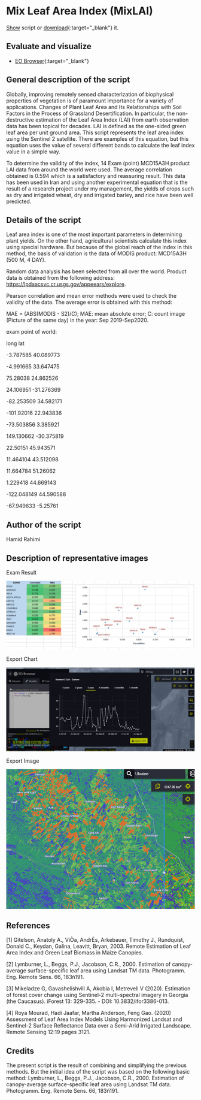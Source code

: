 # Mix Leaf Area Index (MixLAI)

<a href="#" id='togglescript'>Show</a> script or [download](script.js){:target="_blank"} it.
<div id='script_view' style="display:none">
{% highlight javascript %}
{% include_relative script.js %}
{% endhighlight %}
</div>

## Evaluate and visualize   
 - [EO Browser](https://apps.sentinel-hub.com/eo-browser/?zoom=12&lat=34.59422&lng=46.58478&themeId=DEFAULT-THEME&datasetId=S2L2A&fromTime=2020-09-20T00%3A00%3A00.000Z&toTime=2020-09-20T23%3A59%3A59.999Z&visualizationUrl=https%3A%2F%2Fservices.sentinel-hub.com%2Fogc%2Fwms%2Fbd86bcc0-f318-402b-a145-015f85b9427e&evalscript=dmFyIE1peExBSSA9ICgoQjA4LyhCMDQrQjExKSkrKEIwOC8oQjA0K0IxMikpKS8yLjA7IC8vIGNhbGN1bGF0ZSB0aGUgaW5kZXgKcmV0dXJuIFtNaXhMQUldCmlmIChNaXhMQUkgPCAwLjUpIHsKcmV0dXJuIFswLjMsIDAuMiwgMC43XSAKfQppZiAoTWl4TEFJIDwgMC43KSB7CnJldHVybiBbMC4yLCAwLjYsIDAuM10gCn0KaWYgKE1peExBSSA8IDEuNSkgewpyZXR1cm4gWzAuNSwgMC44LCAwLjJdIAp9CmVsc2UgewpyZXR1cm4gWzEsIDAuNCwgMF0gCn07Cg%3D%3D#custom-script){:target="_blank"} 


## General description of the script

Globally, improving remotely sensed characterization of biophysical properties of vegetation is of paramount importance for a variety of applications. Changes of Plant Leaf Area and Its Relationships with Soil Factors in the Process of Grassland Desertification. In particular, the non-destructive estimation of the Leaf Area Index (LAI) from earth observation data has been topical for decades. LAI is defined as the one-sided green leaf area per unit ground area. This script represents the leaf area index using the Sentinel 2 satellite. There are examples of this equation, but this equation uses the value of several different bands to calculate the leaf index value in a simple way.

To determine the validity of the index, 14 Exam (point) MCD15A3H product LAI data from around the world were used. The average correlation obtained is 0.594 which is a satisfactory and reassuring result. This data has been used in Iran and using another experimental equation that is the result of a research project under my management, the yields of crops such as dry and irrigated wheat, dry and irrigated barley, and rice have been well predicted.

## Details of the script

Leaf area index is one of the most important parameters in determining plant yields. On the other hand, agricultural scientists calculate this index using special hardware. But because of the global reach of the index in this method, the basis of validation is the data of MODIS product: MCD15A3H (500 M, 4 DAY).

Random data analysis has been selected from all over the world. Product data is obtained from the following address: https://lpdaacsvc.cr.usgs.gov/appeears/explore.

Pearson correlation and mean error methods were used to check the validity of the data. The average error is obtained with this method:

MAE = (ABS(MODIS - S2)/C); MAE: mean absolute error; C: count image (Picture of the same day) in the year: Sep 2019-Sep2020.

exam point of world:

long lat

-3.787585 40.089773

-4.991665 33.647475

75.28038 24.862526

24.106951 -31.276369

-82.253509 34.582171

-101.92016 22.943836

-73.503856 3.385921

149.130662 -30.375819

22.50151 45.943571

11.464104 43.512098

11.664784 51.26062

1.229418 44.669143

-122.048149 44.590588

-67.949633 -5.25761

## Author of the script

Hamid Rahimi

## Description of representative images

Exam Result

![Exam result](fig/exam_result.jpg)

Export Chart

![Export chart](fig/export_chart.jpg)

Export Image

![Export image](fig/export_image.jpg)

## References

[1] Gitelson, Anatoly A., ViÒa, AndrÈs, Arkebauer, Timothy J., Rundquist, Donald C., Keydan, Galina, Leavitt, Bryan, 2003. Remote Estimation of Leaf Area Index and Green Leaf Biomass in Maize Canopies.

[2] Lymburner, L., Beggs, P.J., Jacobson, C.R., 2000. Estimation of canopy-average surface-specific leaf area using Landsat TM data. Photogramm. Eng. Remote Sens. 66, 183ñ191.

[3] Mikeladze G, Gavashelishvili A, Akobia I, Metreveli V (2020). Estimation of forest cover change using Sentinel-2 multi-spectral imagery in Georgia (the Caucasus). iForest 13: 329-335. - DOI: 10.3832/ifor3386-013.

[4] Roya Mourad, Hadi Jaafar, Martha Anderson, Feng Gao. (2020) Assessment of Leaf Area Index Models Using Harmonized Landsat and Sentinel-2 Surface Reflectance Data over a Semi-Arid Irrigated Landscape. Remote Sensing 12:19 pages 3121.

## Credits

The present script is the result of combining and simplifying the previous methods. But the initial idea of the script was based on the following basic method:
Lymburner, L., Beggs, P.J., Jacobson, C.R., 2000. Estimation of canopy-average surface-specific leaf area using Landsat TM data. Photogramm. Eng. Remote Sens. 66, 183ñ191.